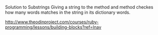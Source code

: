Solution to Substrings
Giving a string to the method and method checkes how many words matches in the string in its dictionary words.

http://www.theodinproject.com/courses/ruby-programming/lessons/building-blocks?ref=lnav